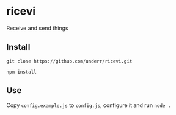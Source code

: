 # ricevi
Receive and send things

## Install

`git clone https://github.com/underr/ricevi.git`

`npm install`

## Use

Copy `config.example.js` to `config.js`, configure it and run `node .`
